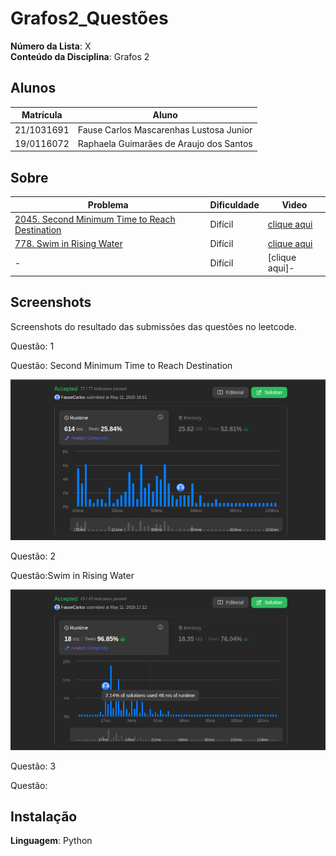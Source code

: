 # Grafos2_Questões

**Número da Lista**: X<br>
**Conteúdo da Disciplina**: Grafos 2<br>

## Alunos
|Matrícula | Aluno |
| -- | -- |
| 21/1031691  |  Fause Carlos Mascarenhas Lustosa Junior |
| 19/0116072  |  Raphaela Guimarães de Araujo dos Santos |

## Sobre 

|Problema | Dificuldade |Vìdeo |
| -- | -- |-- |
| [2045. Second Minimum Time to Reach Destination](hhttps://leetcode.com/problems/second-minimum-time-to-reach-destination/description/) |  Difícil|[clique aqui](-) |
| [778. Swim in Rising Water](https://leetcode.com/problems/swim-in-rising-water/description/) |  Difícil|[clique aqui](-) |
| - |  Difícil|[clique aqui]- |


## Screenshots
Screenshots do resultado das submissões das questões no leetcode.

Questão: 1


Questão: Second Minimum Time to Reach Destination
<div align="center">
    <img src="/2045. Second Minimum Time to Reach Destination/SecondMinimum .png" alt="Second Minimum Time to Reach Destination Screenshot" width="600">
</div>


Questão: 2


Questão:Swim in Rising Water
<div align="center">
    <img src="/778. Swim in Rising Water/Swim.png" alt="Swim in Rising Water Screenshot" width="600">
</div>


Questão: 3


Questão: 

## Instalação 
**Linguagem**: Python<br>




